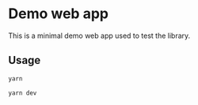 # Demo web app

This is a minimal demo web app used to test the library.

## Usage

```sh
yarn

yarn dev
```
